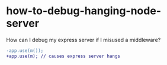 # how-to-debug-hanging-node-server

How can I debug my express server if I misused a middleware?

```diff
-app.use(m()); 
+app.use(m); // causes express server hangs
```
